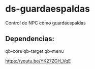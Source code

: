 # ds-guardaespaldas
 Control de NPC como guardaespaldas

## Dependencias:
qb-core
qb-target
qb-menu


https://youtu.be/YK27ZGH_VqE
